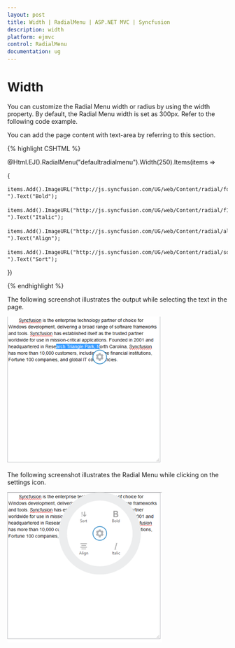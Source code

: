 ```yaml
---
layout: post
title: Width | RadialMenu | ASP.NET MVC | Syncfusion
description: width
platform: ejmvc
control: RadialMenu
documentation: ug
---
```


# Width

You can customize the Radial Menu width or radius by using the width property. By default, the Radial Menu width is set as 300px. Refer to the following code example.

You can add the page content with text-area by referring to this section.



{% highlight CSHTML %}

@Html.EJ().RadialMenu("defaultradialmenu").Width(250).Items(items =>

{

    items.Add().ImageURL("http://js.syncfusion.com/UG/web/Content/radial/font.png ").Text("Bold");

    items.Add().ImageURL("http://js.syncfusion.com/UG/web/Content/radial/f1.png ").Text("Italic");

    items.Add().ImageURL("http://js.syncfusion.com/UG/web/Content/radial/align.png ").Text("Align");

    items.Add().ImageURL("http://js.syncfusion.com/UG/web/Content/radial/sort.png ").Text("Sort");

})

<script type="text/javascript">

    $(function () {        

        $("#rteSampleone").select(function (e) {

            $('#defaultradialmenu').ejRadialMenu("show");

        });

    });

</script>

{% endhighlight %}



The following screenshot illustrates the output while selecting the text in the page.

![](Width_images/Width_img1.png)



The following screenshot illustrates the Radial Menu while clicking on the settings icon.

![](Width_images/Width_img2.png)



